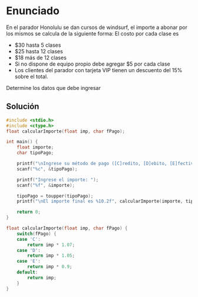 # Enunciado

En el parador Honolulu se dan cursos de windsurf, el importe a abonar por los mismos se calcula de la siguiente forma: 
El costo por cada clase es

- $30 hasta 5 clases
- $25 hasta 12 clases
- $18 más de 12 clases
- Si no dispone de equipo propio debe agregar $5 por cada clase
- Los clientes del parador con tarjeta VIP tienen un descuento del 15% sobre el total.

Determine los datos que debe ingresar

## Solución
```c
#include <stdio.h>
#include <ctype.h>
float calcularImporte(float imp, char fPago);

int main() {
    float importe;
    char tipoPago;

    printf("\nIngrese su método de pago ([C]redito, [D]ebito, [E]fectivo): ");
    scanf("%c", &tipoPago);

    printf("Ingrese el importe: ");
    scanf("%f", &importe);

    tipoPago = toupper(tipoPago);
    printf("\nEl importe final es %10.2f", calcularImporte(importe, tipoPago));

    return 0;
}

float calcularImporte(float imp, char fPago) {
    switch(fPago) {
    case 'C':
        return imp * 1.07;
    case 'D':
        return imp * 1.05;
    case 'E':
        return imp * 0.9;
    default:
        return imp;
    }
}
```
